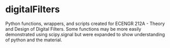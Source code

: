 # digitalFilters
Python functions, wrappers, and scripts created for ECENGR 212A - Theory and Design of Digital Filters. Some functions may be more easily demonstrated using scipy.signal but were expanded to show understanding of python and the material.

